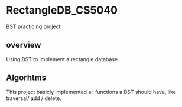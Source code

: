 # RectangleDB_CS5040

BST practicing project.

## overview

Using BST to implement a rectangle database.

## Algorhtms

This project basicly implemented all functions a BST should have, like traversal/ add / delete.
